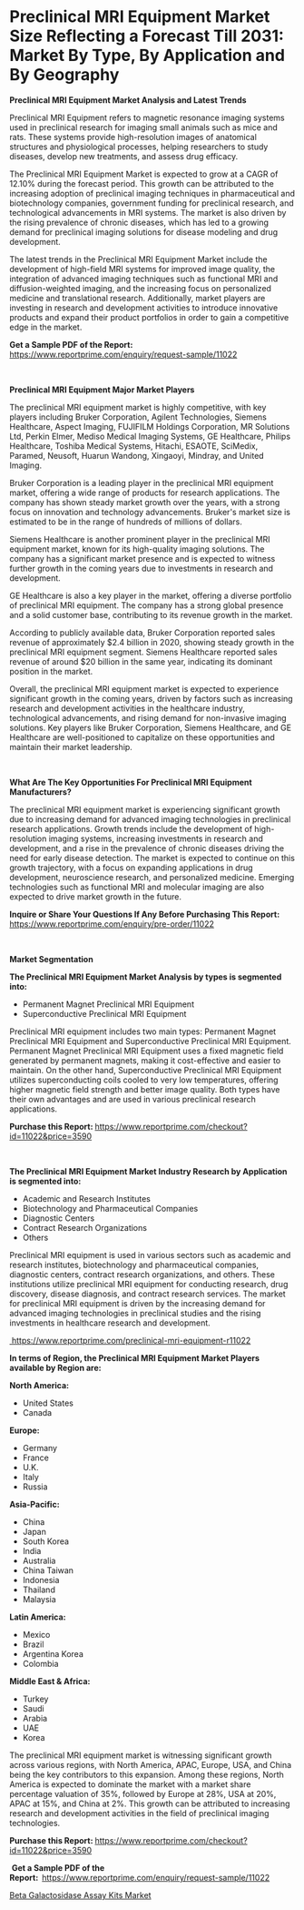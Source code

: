<p><h1>Preclinical MRI Equipment Market Size Reflecting a Forecast Till 2031: Market By Type, By Application and By Geography</h1></p><p><strong>Preclinical MRI Equipment Market Analysis and Latest Trends</strong></p>
<p><p>Preclinical MRI Equipment refers to magnetic resonance imaging systems used in preclinical research for imaging small animals such as mice and rats. These systems provide high-resolution images of anatomical structures and physiological processes, helping researchers to study diseases, develop new treatments, and assess drug efficacy.</p><p>The Preclinical MRI Equipment Market is expected to grow at a CAGR of 12.10% during the forecast period. This growth can be attributed to the increasing adoption of preclinical imaging techniques in pharmaceutical and biotechnology companies, government funding for preclinical research, and technological advancements in MRI systems. The market is also driven by the rising prevalence of chronic diseases, which has led to a growing demand for preclinical imaging solutions for disease modeling and drug development.</p><p>The latest trends in the Preclinical MRI Equipment Market include the development of high-field MRI systems for improved image quality, the integration of advanced imaging techniques such as functional MRI and diffusion-weighted imaging, and the increasing focus on personalized medicine and translational research. Additionally, market players are investing in research and development activities to introduce innovative products and expand their product portfolios in order to gain a competitive edge in the market.</p></p>
<p><strong>Get a Sample PDF of the Report:&nbsp;</strong> <a href="https://www.reportprime.com/enquiry/request-sample/11022">https://www.reportprime.com/enquiry/request-sample/11022</a></p>
<p>&nbsp;</p>
<p><strong>Preclinical MRI Equipment Major Market Players</strong></p>
<p><p>The preclinical MRI equipment market is highly competitive, with key players including Bruker Corporation, Agilent Technologies, Siemens Healthcare, Aspect Imaging, FUJIFILM Holdings Corporation, MR Solutions Ltd, Perkin Elmer, Mediso Medical Imaging Systems, GE Healthcare, Philips Healthcare, Toshiba Medical Systems, Hitachi, ESAOTE, SciMedix, Paramed, Neusoft, Huarun Wandong, Xingaoyi, Mindray, and United Imaging.</p><p>Bruker Corporation is a leading player in the preclinical MRI equipment market, offering a wide range of products for research applications. The company has shown steady market growth over the years, with a strong focus on innovation and technology advancements. Bruker's market size is estimated to be in the range of hundreds of millions of dollars.</p><p>Siemens Healthcare is another prominent player in the preclinical MRI equipment market, known for its high-quality imaging solutions. The company has a significant market presence and is expected to witness further growth in the coming years due to investments in research and development.</p><p>GE Healthcare is also a key player in the market, offering a diverse portfolio of preclinical MRI equipment. The company has a strong global presence and a solid customer base, contributing to its revenue growth in the market.</p><p>According to publicly available data, Bruker Corporation reported sales revenue of approximately $2.4 billion in 2020, showing steady growth in the preclinical MRI equipment segment. Siemens Healthcare reported sales revenue of around $20 billion in the same year, indicating its dominant position in the market.</p><p>Overall, the preclinical MRI equipment market is expected to experience significant growth in the coming years, driven by factors such as increasing research and development activities in the healthcare industry, technological advancements, and rising demand for non-invasive imaging solutions. Key players like Bruker Corporation, Siemens Healthcare, and GE Healthcare are well-positioned to capitalize on these opportunities and maintain their market leadership.</p></p>
<p>&nbsp;</p>
<p><strong>What Are The Key Opportunities For Preclinical MRI Equipment Manufacturers?</strong></p>
<p><p>The preclinical MRI equipment market is experiencing significant growth due to increasing demand for advanced imaging technologies in preclinical research applications. Growth trends include the development of high-resolution imaging systems, increasing investments in research and development, and a rise in the prevalence of chronic diseases driving the need for early disease detection. The market is expected to continue on this growth trajectory, with a focus on expanding applications in drug development, neuroscience research, and personalized medicine. Emerging technologies such as functional MRI and molecular imaging are also expected to drive market growth in the future.</p></p>
<p><strong>Inquire or Share Your Questions If Any Before Purchasing This Report:</strong> <a href="https://www.reportprime.com/enquiry/pre-order/11022">https://www.reportprime.com/enquiry/pre-order/11022</a></p>
<p>&nbsp;</p>
<p><strong>Market Segmentation</strong></p>
<p><strong>The Preclinical MRI Equipment Market Analysis by types is segmented into:</strong></p>
<p><ul><li>Permanent Magnet Preclinical MRI Equipment</li><li>Superconductive Preclinical MRI Equipment</li></ul></p>
<p><p>Preclinical MRI equipment includes two main types: Permanent Magnet Preclinical MRI Equipment and Superconductive Preclinical MRI Equipment. Permanent Magnet Preclinical MRI Equipment uses a fixed magnetic field generated by permanent magnets, making it cost-effective and easier to maintain. On the other hand, Superconductive Preclinical MRI Equipment utilizes superconducting coils cooled to very low temperatures, offering higher magnetic field strength and better image quality. Both types have their own advantages and are used in various preclinical research applications.</p></p>
<p><strong>Purchase this Report:&nbsp;</strong><a href="https://www.reportprime.com/checkout?id=11022&price=3590">https://www.reportprime.com/checkout?id=11022&price=3590</a></p>
<p>&nbsp;</p>
<p><strong>The Preclinical MRI Equipment Market Industry Research by Application is segmented into:</strong></p>
<p><ul><li>Academic and Research Institutes</li><li>Biotechnology and Pharmaceutical Companies</li><li>Diagnostic Centers</li><li>Contract Research Organizations</li><li>Others</li></ul></p>
<p><p>Preclinical MRI equipment is used in various sectors such as academic and research institutes, biotechnology and pharmaceutical companies, diagnostic centers, contract research organizations, and others. These institutions utilize preclinical MRI equipment for conducting research, drug discovery, disease diagnosis, and contract research services. The market for preclinical MRI equipment is driven by the increasing demand for advanced imaging technologies in preclinical studies and the rising investments in healthcare research and development.</p></p>
<p><a href="https://www.reportprime.com/preclinical-mri-equipment-r11022">&nbsp;https://www.reportprime.com/preclinical-mri-equipment-r11022</a></p>
<p><strong>In terms of Region, the Preclinical MRI Equipment Market Players available by Region are:</strong></p>
<p>
    <p> <strong> North America: </strong>
        <ul>
            <li>United States</li>
            <li>Canada</li>
        </ul>
        </p> 
    <p> <strong> Europe: </strong>
        <ul>
            <li>Germany</li>
            <li>France</li>
            <li>U.K.</li>
            <li>Italy</li>
            <li>Russia</li>
        </ul>
        </p> 
    <p> <strong> Asia-Pacific: </strong>
        <ul>
            <li>China</li>
            <li>Japan</li>
            <li>South Korea</li>
            <li>India</li>
            <li>Australia</li>
            <li>China Taiwan</li>
            <li>Indonesia</li>
            <li>Thailand</li>
            <li>Malaysia</li>
        </ul>
        </p> 
    <p> <strong> Latin America: </strong>
        <ul>
            <li>Mexico</li>
            <li>Brazil</li>
            <li>Argentina Korea</li>
            <li>Colombia</li>
        </ul>
        </p> 
    <p> <strong> Middle East & Africa: </strong>
        <ul>
            <li>Turkey</li>
            <li>Saudi</li>
            <li>Arabia</li>
            <li>UAE</li>
            <li>Korea</li>
        </ul>
    </p>
    </p>
<p><p>The preclinical MRI equipment market is witnessing significant growth across various regions, with North America, APAC, Europe, USA, and China being the key contributors to this expansion. Among these regions, North America is expected to dominate the market with a market share percentage valuation of 35%, followed by Europe at 28%, USA at 20%, APAC at 15%, and China at 2%. This growth can be attributed to increasing research and development activities in the field of preclinical imaging technologies.</p></p>
<p><strong>Purchase this Report: </strong><a href="https://www.reportprime.com/checkout?id=11022&price=3590">https://www.reportprime.com/checkout?id=11022&price=3590</a></p>
<p>&nbsp;<strong>Get a Sample PDF of the Report:&nbsp;&nbsp;</strong><a href="https://www.reportprime.com/enquiry/request-sample/11022">https://www.reportprime.com/enquiry/request-sample/11022</a></p>
<p><strong></strong></p>
<p><p><a href="https://github.com/barbarakss89/Market-Research-Report-List-1/blob/main/beta-galactosidase-assay-kits-market.md">Beta Galactosidase Assay Kits Market</a></p></p>